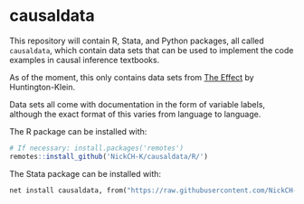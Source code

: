 # causaldata

This repository will contain R, Stata, and Python packages, all called `causaldata`, which contain data sets that can be used to implement the code examples in causal inference textbooks.

As of the moment, this only contains data sets from [The Effect](http://www.nickchk.com/causalitybook.html) by Huntington-Klein.

Data sets all come with documentation in the form of variable labels, although the exact format of this varies from language to language.

The R package can be installed with:

```r
# If necessary: install.packages('remotes')
remotes::install_github('NickCH-K/causaldata/R/')
```

The Stata package can be installed with:

```stata
net install causaldata, from("https://raw.githubusercontent.com/NickCH-K/causaldata/master/Stata/")
```